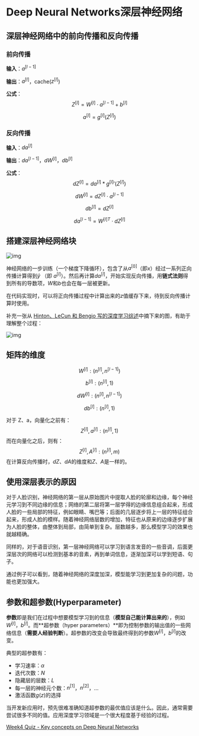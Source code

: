# Deep Neural Networks深层神经网络

## 深层神经网络中的前向传播和反向传播

### 前向传播

**输入**：$a^{[l−1]}$

**输出**：$a^{[l]}$，cache($z^{[l]}$)

**公式**：
$$
Z^{[l]}=W^{[l]}\cdot a^{[l-1]}+b^{[l]}
$$

$$
a^{[l]}=g^{[l]}(Z^{[l]})
$$

### 反向传播

**输入**：$da^{[l]}$

**输出**：$da^{[l-1]}$，$dW^{[l]}$，$db^{[l]}$

**公式**：
$$
dZ^{[l]}=da^{[l]}*g^{[l]}{'}(Z^{[l]})
$$

$$
dW^{[l]}=dZ^{[l]}\cdot a^{[l-1]}
$$

$$
db^{[l]}=dZ^{[l]}
$$

$$
da^{[l-1]}=W^{[l]T}\cdot dZ^{[l]}
$$

## 搭建深层神经网络块

![img](https://raw.githubusercontent.com/bighuang624/Andrew-Ng-Deep-Learning-notes/master/docs/Neural_Networks_and_Deep_Learning/forward-and-backward-functions.png)

神经网络的一步训练（一个梯度下降循环），包含了从$a^{[0]}$（即$x$）经过一系列正向传播计算得到$\hat y$ （即 $a^{[l]}$）。然后再计算$da^{[l]}$，开始实现反向传播，用**链式法则**得到所有的导数项，$W$和$b$也会在每一层被更新。

在代码实现时，可以将正向传播过程中计算出来的$z$值缓存下来，待到反向传播计算时使用。

补充一张从 [Hinton、LeCun 和 Bengio 写的深度学习综述](https://www.cs.toronto.edu/~hinton/absps/NatureDeepReview.pdf)中摘下来的图，有助于理解整个过程：

![img](https://raw.githubusercontent.com/bighuang624/Andrew-Ng-Deep-Learning-notes/master/docs/Neural_Networks_and_Deep_Learning/forward-and-backward-example.jpg)

## 矩阵的维度

$$
W^{[l]}: (n^{[l]}, n^{[l-1]})
$$

$$
b^{[l]}: (n^{[l]}, 1)
$$

$$
dW^{[l]}: (n^{[l]}, n^{[l-1]})
$$

$$
db^{[l]}: (n^{[l]}, 1)
$$

对于 Z、a，向量化之前有：
$$
Z^{[l]}, a^{[l]}: (n^{[l]}, 1)
$$
而在向量化之后，则有：
$$
Z^{[l]}, A^{[l]}: (n^{[l]}, m)
$$
在计算反向传播时，$dZ$、$dA$的维度和$Z$、$A$是一样的。

## 使用深层表示的原因

对于人脸识别，神经网络的第一层从原始图片中提取人脸的轮廓和边缘，每个神经元学习到不同边缘的信息；网络的第二层将第一层学得的边缘信息组合起来，形成人脸的一些局部的特征，例如眼睛、嘴巴等；后面的几层逐步将上一层的特征组合起来，形成人脸的模样。随着神经网络层数的增加，特征也从原来的边缘逐步扩展为人脸的整体，由整体到局部，由简单到复杂。层数越多，那么模型学习的效果也就越精确。

同样的，对于语音识别，第一层神经网络可以学习到语言发音的一些音调，后面更深层次的网络可以检测到基本的音素，再到单词信息，逐渐加深可以学到短语、句子。

通过例子可以看到，随着神经网络的深度加深，模型能学习到更加复杂的问题，功能也更加强大。

## 参数和超参数(Hyperparameter)

**参数**即是我们在过程中想要模型学习到的信息（**模型自己能计算出来的**），例如$W^{[l]}$，$b^{[l]}$。而**超参数（hyper parameters）**即为控制参数的输出值的一些网络信息（**需要人经验判断**）。超参数的改变会导致最终得到的参数$W^{[l]}$，$b^{[l]}$的改变。

典型的超参数有：

- 学习速率：$α$
- 迭代次数：$N$
- 隐藏层的层数：$L$
- 每一层的神经元个数：$n^{[1]}$，$n^{[2]}$，...
- 激活函数$g(z)$的选择

当开发新应用时，预先很难准确知道超参数的最优值应该是什么。因此，通常需要尝试很多不同的值。应用深度学习领域是一个很大程度基于经验的过程。

 [Week4 Quiz - Key concepts on Deep Neural Networks](https://github.com/Kulbear/deep-learning-coursera/blob/master/Neural%20Networks%20and%20Deep%20Learning/Week%204%20Quiz%20-%20Key%20concepts%20on%20Deep%20Neural%20Networks.md)

